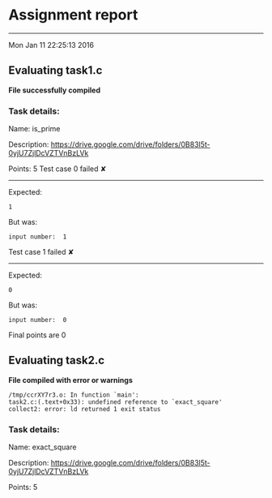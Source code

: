 # Assignment report
---
Mon Jan 11 22:25:13 2016

## Evaluating task1.c

**File successfully compiled**

### Task details:

Name: is_prime

Description: https://drive.google.com/drive/folders/0B83l5t-0yjU7ZjlDcVZTVnBzLVk

Points: 5
Test case 0 failed ✘ 

---
Expected:
```
1
```
But was:
```
input number:  1
```
Test case 1 failed ✘ 

---
Expected:
```
0
```
But was:
```
input number:  0
```

 Final points are 0
## Evaluating task2.c

**File compiled with error or warnings**

```
/tmp/ccrXY7r3.o: In function `main':
task2.c:(.text+0x33): undefined reference to `exact_square'
collect2: error: ld returned 1 exit status
```

### Task details:

Name: exact_square

Description: https://drive.google.com/drive/folders/0B83l5t-0yjU7ZjlDcVZTVnBzLVk

Points: 5
